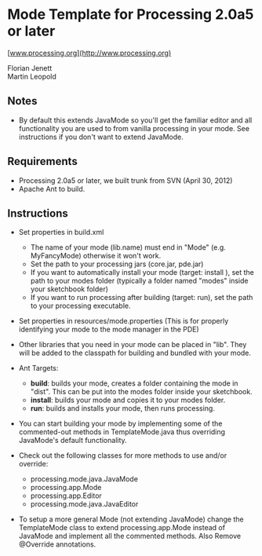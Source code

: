 Mode Template for Processing 2.0a5 or later
===========================================

[www.processing.org](http://www.processing.org)

Florian Jenett<br />
Martin Leopold

Notes
-----
* By default this extends JavaMode so you'll get the familiar editor and all functionality you are used to from vanilla processing in your mode. See instructions if you don't want to extend JavaMode.

Requirements
------------
* Processing 2.0a5 or later, we built trunk from SVN (April 30, 2012)
* Apache Ant to build.

Instructions
------------
* Set properties in build.xml
    * The name of your mode (lib.name) must end in "Mode" (e.g. MyFancyMode) otherwise it won't work.
    * Set the path to your processing jars (core.jar, pde.jar)
    * If you want to automatically install your mode (target: install ), set the path to your modes folder (typically a folder named "modes" inside your sketchbook folder)
    * If you want to run processing after building (target: run), set the path to your processing executable.

* Set properties in resources/mode.properties (This is for properly identifying your mode to the mode manager in the PDE)

* Other libraries that you need in your mode can be placed in "lib". They will be added to the classpath for building and bundled with your mode.

* Ant Targets:
    * **build**: builds your mode, creates a folder containing the mode in "dist". This can be put into the modes folder inside your sketchbook.
    * **install**: builds your mode and copies it to your modes folder.
    * **run**: builds and installs your mode, then runs processing.

* You can start building your mode by implementing some of the commented-out methods in TemplateMode.java thus overriding JavaMode's default functionality.

* Check out the following classes for more methods to use and/or override:
    * processing.mode.java.JavaMode
    * processing.app.Mode
    * processing.app.Editor
    * processing.mode.java.JavaEditor

* To setup a more general Mode (not extending JavaMode) change the TemplateMode class to extend processing.app.Mode instead of JavaMode and implement all the commented methods. Also Remove @Override annotations.